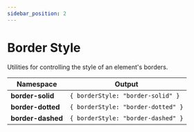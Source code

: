 ```yaml
---
sidebar_position: 2
---
```


# Border Style
Utilities for controlling the style of an element's borders.

Namespace | Output
--------- | ------
**border-solid** | `{ borderStyle: "border-solid" }`
**border-dotted** | `{ borderStyle: "border-dotted" }`
**border-dashed** | `{ borderStyle: "border-dashed" }`
